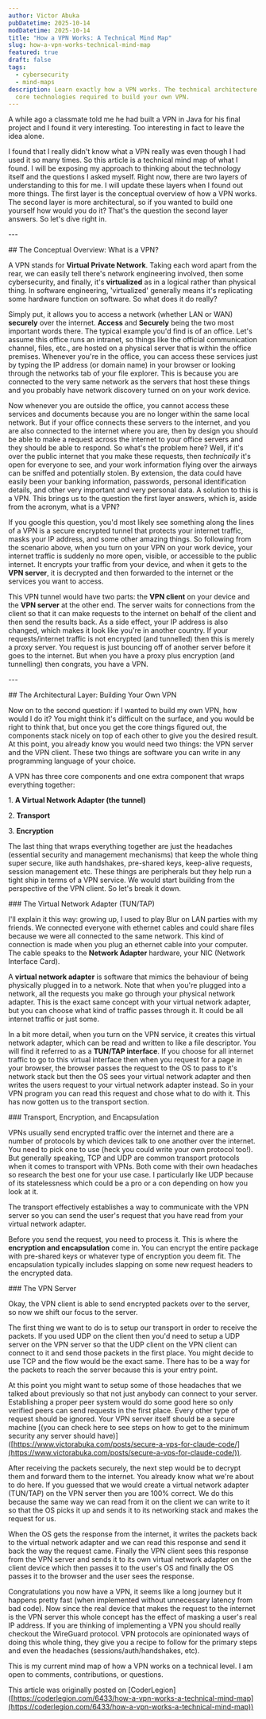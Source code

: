 ```yaml
---
author: Victor Abuka
pubDatetime: 2025-10-14
modDatetime: 2025-10-14
title: "How a VPN Works: A Technical Mind Map"
slug: how-a-vpn-works-technical-mind-map
featured: true
draft: false
tags:
  - cybersecurity
  - mind-maps
description: Learn exactly how a VPN works. The technical architecture and the
  core technologies required to build your own VPN.
---
```

A while ago a classmate told me he had built a VPN in Java for his final project and I found it very interesting. Too interesting in fact to leave the idea alone.

I found that I really didn't know what a VPN really was even though I had used it so many times. So this article is a technical mind map of what I found. I will be exposing my approach to thinking about the technology itself and the questions I asked myself. Right now, there are two layers of understanding to this for me. I will update these layers when I found out more things. The first layer is the conceptual overview of how a VPN works. The second layer is more architectural, so if you wanted to build one yourself how would you do it? That's the question the second layer answers. So let's dive right in.

\---

\## The Conceptual Overview: What is a VPN?

A VPN stands for **Virtual Private Network**. Taking each word apart from the rear, we can easily tell there's network engineering involved, then some cybersecurity, and finally, it's **virtualized** as in a logical rather than physical thing. In software engineering, 'virtualized' generally means it's replicating some hardware function on software. So what does it do really?

Simply put, it allows you to access a network (whether LAN or WAN) **securely** over the internet. **Access** and **Securely** being the two most important words there. The typical example you'd find is of an office. Let's assume this office runs an intranet, so things like the official communication channel, files, etc., are hosted on a physical server that is within the office premises. Whenever you're in the office, you can access these services just by typing the IP address (or domain name) in your browser or looking through the networks tab of your file explorer. This is because you are connected to the very same network as the servers that host these things and you probably have network discovery turned on on your work device.

Now whenever you are outside the office, you cannot access these services and documents because you are no longer within the same local network. But if your office connects these servers to the internet, and you are also connected to the internet where you are, then by design you should be able to make a request across the internet to your office servers and they should be able to respond. So what's the problem here? Well, if it's over the public internet that you make these requests, then _technically_ it's open for everyone to see, and your work information flying over the airways can be sniffed and potentially stolen. By extension, the data could have easily been your banking information, passwords, personal identification details, and other very important and very personal data. A solution to this is a VPN. This brings us to the question the first layer answers, which is, aside from the acronym, what is a VPN?

If you google this question, you'd most likely see something along the lines of a VPN is a secure encrypted tunnel that protects your internet traffic, masks your IP address, and some other amazing things. So following from the scenario above, when you turn on your VPN on your work device, your internet traffic is suddenly no more open, visible, or accessible to the public internet. It encrypts your traffic from your device, and when it gets to the **VPN server**, it is decrypted and then forwarded to the internet or the services you want to access.

This VPN tunnel would have two parts: the **VPN client** on your device and the **VPN server** at the other end. The server waits for connections from the client so that it can make requests to the internet on behalf of the client and then send the results back. As a side effect, your IP address is also changed, which makes it look like you're in another country. If your requests/internet traffic is not encrypted (and tunnelled) then this is merely a proxy server. You request is just bouncing off of another server before it goes to the internet. But when you have a proxy plus encryption (and tunnelling) then congrats, you have a VPN.

\---

\## The Architectural Layer: Building Your Own VPN

Now on to the second question: if I wanted to build my own VPN, how would I do it? You might think it's difficult on the surface, and you would be right to think that, but once you get the core things figured out, the components stack nicely on top of each other to give you the desired result. At this point, you already know you would need two things: the VPN server and the VPN client. These two things are software you can write in any programming language of your choice.

A VPN has three core components and one extra component that wraps everything together:

1\. **A Virtual Network Adapter (the tunnel)**

2\. **Transport**

3\. **Encryption**

The last thing that wraps everything together are just the headaches (essential security and management mechanisms) that keep the whole thing super secure, like auth handshakes, pre-shared keys, keep-alive requests, session management etc. These things are peripherals but they help run a tight ship in terms of a VPN service. We would start building from the perspective of the VPN client. So let's break it down.

\### The Virtual Network Adapter (TUN/TAP)

I'll explain it this way: growing up, I used to play Blur on LAN parties with my friends. We connected everyone with ethernet cables and could share files because we were all connected to the same network. This kind of connection is made when you plug an ethernet cable into your computer. The cable speaks to the **Network Adapter** hardware, your NIC (Network Interface Card).

A **virtual network adapter** is software that mimics the behaviour of being physically plugged in to a network. Note that when you're plugged into a network, all the requests you make go through your physical network adapter. This is the exact same concept with your virtual network adapter, but you can choose what kind of traffic passes through it. It could be all internet traffic or just some.

In a bit more detail, when you turn on the VPN service, it creates this virtual network adapter, which can be read and written to like a file descriptor. You will find it referred to as a **TUN/TAP interface**. If you choose for all internet traffic to go to this virtual interface then when you request for a page in your browser, the browser passes the request to the OS to pass to it's network stack but then the OS sees your virtual network adapter and then writes the users request to your virtual network adapter instead. So in your VPN program you can read this request and chose what to do with it. This has now gotten us to the transport section.

\### Transport, Encryption, and Encapsulation

VPNs usually send encrypted traffic over the internet and there are a number of protocols by which devices talk to one another over the internet. You need to pick one to use (heck you could write your own protocol too!). But generally speaking, TCP and UDP are common transport protocols when it comes to transport with VPNs. Both come with their own headaches so research the best one for your use case. I particularly like UDP because of its statelessness which could be a pro or a con depending on how you look at it.

The transport effectively establishes a way to communicate with the VPN server so you can send the user's request that you have read from your virtual network adapter.

Before you send the request, you need to process it. This is where the **encryption and encapsulation** come in. You can encrypt the entire package with pre-shared keys or whatever type of encryption you deem fit. The encapsulation typically includes slapping on some new request headers to the encrypted data.

\### The VPN Server

Okay, the VPN client is able to send encrypted packets over to the server, so now we shift our focus to the server.

The first thing we want to do is to setup our transport in order to receive the packets. If you used UDP on the client then you'd need to setup a UDP server on the VPN server so that the UDP client on the VPN client can connect to it and send those packets in the first place. You might decide to use TCP and the flow would be the exact same. There has to be a way for the packets to reach the server because this is your entry point.

At this point you might want to setup some of those headaches that we talked about previously so that not just anybody can connect to your server. Establishing a proper peer system would do some good here so only verified peers can send requests in the first place. Every other type of request should be ignored. Your VPN server itself should be a secure machine \[(you can check here to see steps on how to get to the minimum security any server should have)\]([https://www.victorabuka.com/posts/secure-a-vps-for-claude-code/](https://www.victorabuka.com/posts/secure-a-vps-for-claude-code/)).

After receiving the packets securely, the next step would be to decrypt them and forward them to the internet. You already know what we're about to do here. If you guessed that we would create a virtual network adapter (TUN/TAP) on the VPN server then you are 100% correct. We do this because the same way we can read from it on the client we can write to it so that the OS picks it up and sends it to its networking stack and makes the request for us.

When the OS gets the response from the internet, it writes the packets back to the virtual network adapter and we can read this response and send it back the way the request came. Finally the VPN client sees this response from the VPN server and sends it to its own virtual network adapter on the client device which then passes it to the user's OS and finally the OS passes it to the browser and the user sees the response.

Congratulations you now have a VPN, it seems like a long journey but it happens pretty fast (when implemented without unnecessary latency from bad code). Now since the real device that makes the request to the internet is the VPN server this whole concept has the effect of masking a user's real IP address. If you are thinking of implementing a VPN you should really checkout the WireGuard protocol. VPN protocols are opinionated ways of doing this whole thing, they give you a recipe to follow for the primary steps and even the headaches (sessions/auth/handshakes, etc).

This is my current mind map of how a VPN works on a technical level. I am open to comments, contributions, or questions.

This article was originally posted on \[CoderLegion\]([https://coderlegion.com/6433/how-a-vpn-works-a-technical-mind-map](https://coderlegion.com/6433/how-a-vpn-works-a-technical-mind-map))